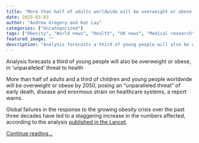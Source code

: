 ```yaml
---
title: "More than half of adults worldwide will be overweight or obese by 2050 – report"
date: 2025-03-03
author: "Andrew Gregory and Kat Lay"
categories: ["Uncategorized"]
tags: ["Obesity", "World news", "Health", "UK news", "Medical research"]
featured_image: ""
description: "Analysis forecasts a third of young people will also be overweight or obese, in ‘unparalleled’ threat to healthMore than half of adults and a third of children ..."
---
```


Analysis forecasts a third of young people will also be overweight or obese, in ‘unparalleled’ threat to health

More than half of adults and a third of children and young people worldwide will be overweight or obese by 2050, posing an “unparalleled threat” of early death, disease and enormous strain on healthcare systems, a report warns.

Global failures in the response to the growing obesity crisis over the past three decades have led to a staggering increase in the numbers affected, according to the analysis [published in the Lancet](http://www.thelancet.com/journals/lancet/article/PIIS0140-6736\(25\)00397-6/fulltext).

[Continue reading...](https://www.theguardian.com/society/2025/mar/03/more-than-half-of-adults-worldwide-obese-by-2050-report-says)
